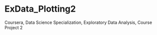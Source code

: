 # ExData_Plotting2
Coursera, Data Science Specialization, Exploratory Data Analysis, Course Project 2
